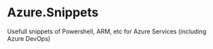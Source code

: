 # Azure.Snippets
Usefull snippets of Powershell, ARM, etc for Azure Services (including Azure DevOps)
